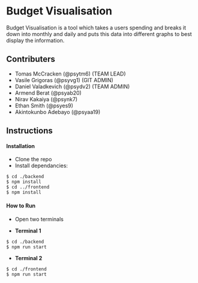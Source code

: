 # Budget Visualisation

Budget Visualisation is a tool which takes a users spending and breaks it down into monthly and daily and puts this data into different graphs to best display the information.

## Contributers

- Tomas McCracken (@psytm6) (TEAM LEAD)
- Vasile Grigoras (@psyvg1) (GIT ADMIN)
- Daniel Valadkevich (@psydv2) (TEAM ADMIN)
- Armend Berat (@psyab20)
- Nirav Kakaiya (@psynk7)
- Ethan Smith (@psyes9)
- Akintokunbo Adebayo (@psyaa19)

## Instructions

#### Installation

- Clone the repo
- Install dependancies:

```
$ cd ./backend
$ npm install
$ cd ../frontend
$ npm install
```

#### How to Run

-  Open two terminals

- **Terminal 1**
```
$ cd ./backend
$ npm run start
```

- **Terminal 2**
```
$ cd ./frontend
$ npm run start
```
